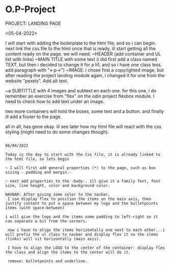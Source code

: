 # O.P-Project
PROJECT: LANDING PAGE

<05-04-2022>

I will start with adding the boilerplate to the html file, and so i can begin.
next link the css file to the html
 once that is ready, ill start getting all the content ready on the page.
 we will need:
~HEADER (add container and UL list with links)
~MAIN TITLE with some text (i did first add a class named TEXT, but then i decided to change it for a h1, and so i have one class less. add paragraph with "<-p->")
~IMAGE: i chose first a copyrighted image, but after reading the project landing module again, i changed it for one from the website "pexels". Add alt text.

~a SUBTITTLE with 4 images and subtext en each one.
for this one, i do remember an exercise from "flex" on the odin project flexbox module. I need to check how to add text under an image. 

two more containers will hold the boxes, some text and a button.
and finally ill add a footer to the page.

all in all, has gone okay. ill see later how my html file will react with the css styling (might need to do some changes though).
~~~~~~~~~

06/04/2022

Today is the day to start with the Css file, it is already linked to the html file, so lets begin

~ I will first add general properties (*) to the page, such as box sizing - padding and margin.-

~ next add properties to the -body-. ill give it a family font, font size, line height, color and background color.

NAVBAR: After giving some color to the navbar,
 I use display flex to position the items on the main axis, then justify content to put a space between my logo and the bulletpoints items (with space-between)

i will give the logo and the items some padding to left-right so it can separate a bit from the corners.

 now i have to align the items horizontally one next to each other...i will prefix the ul class to navbar and display flex it so the items (links) will sit horizontally (main axis).
 
 I have to align the LOGO to the center of the container: display flex the class and align the items to the center will do it.

 remove: bulletpoints and underline.

